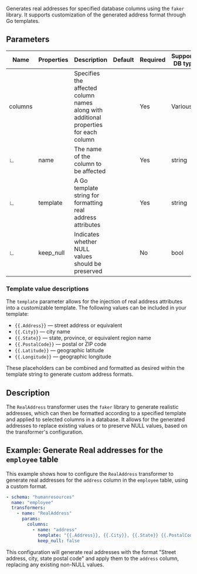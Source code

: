Generates real addresses for specified database columns using the `faker` library. It supports customization of the generated address format through Go templates.

## Parameters

| Name    | Properties | Description                                                                          | Default | Required | Supported DB types |
|---------|------------|--------------------------------------------------------------------------------------|---------|----------|--------------------|
| columns |            | Specifies the affected column names along with additional properties for each column |         | Yes      | Various            |
| ∟       | name       | The name of the column to be affected                                                |         | Yes      | string             |
| ∟       | template   | A Go template string for formatting real address attributes                          |         | Yes      | string             |
| ∟       | keep_null  | Indicates whether NULL values should be preserved                                    |         | No       | bool               |

### Template value descriptions

The `template` parameter allows for the injection of real address attributes into a customizable template. The following values can be included in your template:

- `{{.Address}}` — street address or equivalent
- `{{.City}}` — city name
- `{{.State}}` — state, province, or equivalent region name
- `{{.PostalCode}}` — postal or ZIP code
- `{{.Latitude}}` — geographic latitude
- `{{.Longitude}}` — geographic longitude

These placeholders can be combined and formatted as desired within the template string to generate custom address formats.

## Description

The `RealAddress` transformer uses the `faker` library to generate realistic addresses, which can then be formatted according to a specified template and applied to selected columns in a database. It allows for the generated addresses to replace existing values or to preserve NULL values, based on the transformer's configuration.

## Example: Generate Real addresses for the `employee` table

This example shows how to configure the `RealAddress` transformer to generate real addresses for the `address` column in the `employee` table, using a custom format.

```yaml title="RealAddress transformer example"
- schema: "humanresources"
  name: "employee"
  transformers:
    - name: "RealAddress"
      params:
        columns:
          - name: "address"
            template: "{{.Address}}, {{.City}}, {{.State}} {{.PostalCode}}"
            keep_null: false
```

This configuration will generate real addresses with the format "Street address, city, state postal code" and apply them to the `address` column, replacing any existing non-NULL values.
